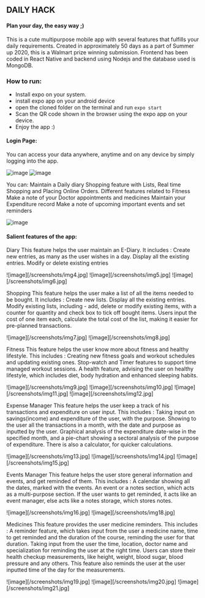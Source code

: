 ## DAILY HACK
#### Plan your day, the easy way ;)

This is a cute multipurpose mobile app with several features that fulfills your daily requirements. 
Created in approximately 50 days as a part of Summer up 2020, this is a Walmart prize winning submission. 
Frontend has been coded in React Native and backend using Nodejs and the database used is MongoDB. 

### How to run:
- Install expo on your system. 
- install expo app on your android device
- open the cloned folder on the terminal and run `expo start`
- Scan the QR code shown in the browser using the expo app on your device.
- Enjoy the app :)

#### Login Page:
You can access your data anywhere, anytime and on any device by simply logging into the app.

![image](/screenshots/img1.jpg)
![image](/screenshots/img2.jpg)

You can: 
Maintain a Daily diary
Shopping feature with Lists, Real time Shopping and Placing Online Orders.
Different features related to Fitness
Make a note of your Doctor appointments and medicines
Maintain your Expenditure record
Make a note of upcoming important events and set reminders

![image](/screenshots/img3.jpg)
 

#### Salient features of the app:
Diary 
This feature helps the user maintain an E-Diary. It includes :
Create new entries, as many as the user wishes in a day.
Display all the existing entries.
Modify or delete existing entries 
 
![image][/screenshots/img4.jpg]
![image][/screenshots/img5.jpg]
![image][/screenshots/img6.jpg]

Shopping 
This feature helps the user make a list of all the items needed to be bought. It includes :
Create new lists.
Display all the existing entries.
Modify existing lists, including - add, delete or modify existing items, with a counter for quantity and check box to tick off bought items.
Users input the cost of one item each, calculate the total cost of the list, making it easier for pre-planned transactions.

![image][/screenshots/img7.jpg]
![image][/screenshots/img8.jpg]

Fitness
This feature helps the user know more about fitness and healthy lifestyle. This includes :
Creating new fitness goals and workout schedules and updating existing ones.
Stop-watch and Timer features to support time managed workout sessions.
A health feature, advising the user on healthy lifestyle, which includes diet, body hydration and enhanced sleeping habits.

![image][/screenshots/img9.jpg]
![image][/screenshots/img10.jpg]
![image][/screenshots/img11.jpg]
![image][/screenshots/img12.jpg]

Expense Manager
This feature helps the user keep a track of his transactions and expenditure on user input. This includes  :
Taking input on savings(income) and expenditure of the user, with the purpose.
Showing to the user all the transactions in a month, with the date and purpose as inputted by the user.
Graphical analysis of the expenditure date-wise in the specified month, and a pie-chart showing a sectoral analysis of the purpose of expenditure.
There is also a calculator, for quicker calculations.

![image][/screenshots/img13.jpg]
![image][/screenshots/img14.jpg]
![image][/screenshots/img15.jpg]


Events Manager
This feature helps the user store general information and events, and get reminded of them. This includes :
A calendar showing all the dates, marked with the events.
An event or a notes section, which acts as a multi-purpose section. If the user wants to get reminded, it acts like an event manager, else acts like a notes storage, which stores notes.

![image][/screenshots/img16.jpg]
![image][/screenshots/img18.jpg]

Medicines
This feature provides the user medicine reminders. This includes :
A reminder feature, which takes input from the user a medicine name, time to get reminded and the duration of the course, reminding the user for that duration.
Taking input from the user the time, location, doctor name and specialization for reminding the user at the right time.
Users can store their health checkup measurements, like height, weight, blood sugar, blood pressure and any others.
This feature also reminds the user at the user inputted time of the day for the measurements.

![image][/screenshots/img19.jpg]
![image][/screenshots/img20.jpg]
![image][/screenshots/img21.jpg]

